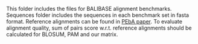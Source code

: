This folder includes the files for BALIBASE alignment benchmarks. Sequences folder includes the sequences in each benchmark set in fasta format. Reference alignments can be found in [PEbA paper](https://github.com/mgtools/PEbA/tree/master/data). To evaluate alignment quality, sum of pairs score w.r.t. reference alignments should be calculated for BLOSUM, PAM and our matrix.
